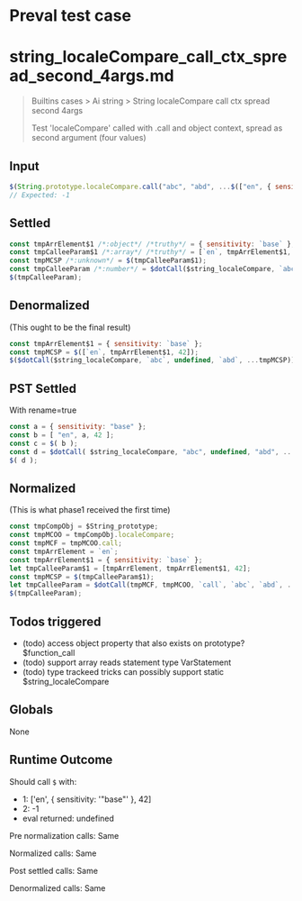 # Preval test case

# string_localeCompare_call_ctx_spread_second_4args.md

> Builtins cases > Ai string > String localeCompare call ctx spread second 4args
>
> Test 'localeCompare' called with .call and object context, spread as second argument (four values)

## Input

`````js filename=intro
$(String.prototype.localeCompare.call("abc", "abd", ...$(["en", { sensitivity: "base" }, 42])));
// Expected: -1
`````


## Settled


`````js filename=intro
const tmpArrElement$1 /*:object*/ /*truthy*/ = { sensitivity: `base` };
const tmpCalleeParam$1 /*:array*/ /*truthy*/ = [`en`, tmpArrElement$1, 42];
const tmpMCSP /*:unknown*/ = $(tmpCalleeParam$1);
const tmpCalleeParam /*:number*/ = $dotCall($string_localeCompare, `abc`, undefined, `abd`, ...tmpMCSP);
$(tmpCalleeParam);
`````


## Denormalized
(This ought to be the final result)

`````js filename=intro
const tmpArrElement$1 = { sensitivity: `base` };
const tmpMCSP = $([`en`, tmpArrElement$1, 42]);
$($dotCall($string_localeCompare, `abc`, undefined, `abd`, ...tmpMCSP));
`````


## PST Settled
With rename=true

`````js filename=intro
const a = { sensitivity: "base" };
const b = [ "en", a, 42 ];
const c = $( b );
const d = $dotCall( $string_localeCompare, "abc", undefined, "abd", ...c );
$( d );
`````


## Normalized
(This is what phase1 received the first time)

`````js filename=intro
const tmpCompObj = $String_prototype;
const tmpMCOO = tmpCompObj.localeCompare;
const tmpMCF = tmpMCOO.call;
const tmpArrElement = `en`;
const tmpArrElement$1 = { sensitivity: `base` };
let tmpCalleeParam$1 = [tmpArrElement, tmpArrElement$1, 42];
const tmpMCSP = $(tmpCalleeParam$1);
let tmpCalleeParam = $dotCall(tmpMCF, tmpMCOO, `call`, `abc`, `abd`, ...tmpMCSP);
$(tmpCalleeParam);
`````


## Todos triggered


- (todo) access object property that also exists on prototype? $function_call
- (todo) support array reads statement type VarStatement
- (todo) type trackeed tricks can possibly support static $string_localeCompare


## Globals


None


## Runtime Outcome


Should call `$` with:
 - 1: ['en', { sensitivity: '"base"' }, 42]
 - 2: -1
 - eval returned: undefined

Pre normalization calls: Same

Normalized calls: Same

Post settled calls: Same

Denormalized calls: Same
